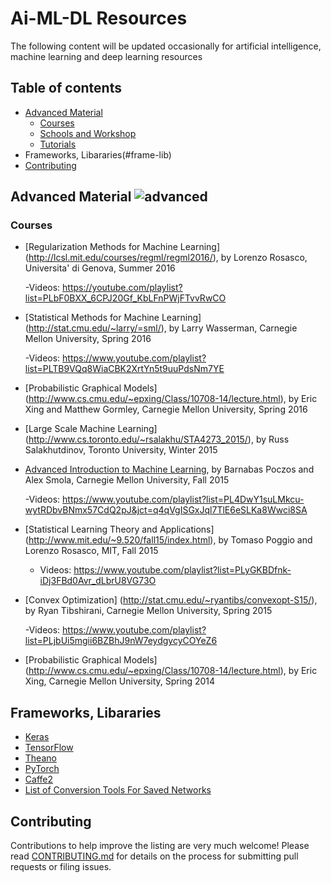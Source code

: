 # Ai-ML-DL Resources

The following content will be updated occasionally for artificial intelligence, machine learning and deep learning resources

## Table of contents
- [Advanced Material](#advanced-material)
   - [Courses](#courses)
   - [Schools and Workshop](#schools-workshops)
   - [Tutorials](#tutorials)
- Frameworks, Libararies(#frame-lib)
- [Contributing](#contributing)

## Advanced Material ![advanced](https://img.shields.io/badge/subject-advanced-blue.svg)
### Courses

- [Regularization Methods for Machine Learning] (http://lcsl.mit.edu/courses/regml/regml2016/), by Lorenzo Rosasco, Universita' di Genova, Summer 2016

    -Videos: https://youtube.com/playlist?list=PLbF0BXX_6CPJ20Gf_KbLFnPWjFTvvRwCO

- [Statistical Methods for Machine Learning] (http://stat.cmu.edu/~larry/=sml/), by Larry Wasserman, Carnegie Mellon University, Spring 2016

    -Videos: https://www.youtube.com/playlist?list=PLTB9VQq8WiaCBK2XrtYn5t9uuPdsNm7YE

- [Probabilistic Graphical Models] (http://www.cs.cmu.edu/~epxing/Class/10708-14/lecture.html), by Eric Xing and Matthew Gormley, Carnegie Mellon University, Spring 2016

- [Large Scale Machine Learning] (http://www.cs.toronto.edu/~rsalakhu/STA4273_2015/), by Russ Salakhutdinov, Toronto University, Winter 2015

- [Advanced Introduction to Machine Learning](http://www.cs.cmu.edu/~bapoczos/Classes/ML10715_2015Fall/index.html), by Barnabas Poczos and Alex Smola, Carnegie Mellon University, Fall 2015
   
    -Videos: https://www.youtube.com/playlist?list=PL4DwY1suLMkcu-wytRDbvBNmx57CdQ2pJ&jct=q4qVgISGxJql7TlE6eSLKa8Wwci8SA

- [Statistical Learning Theory and Applications] (http://www.mit.edu/~9.520/fall15/index.html), by Tomaso Poggio and Lorenzo Rosasco, MIT, Fall 2015

    - Videos: https://www.youtube.com/playlist?list=PLyGKBDfnk-iDj3FBd0Avr_dLbrU8VG73O

- [Convex Optimization] (http://stat.cmu.edu/~ryantibs/convexopt-S15/), by Ryan Tibshirani, Carnegie Mellon University, Spring 2015

    -Videos: https://www.youtube.com/playlist?list=PLjbUi5mgii6BZBhJ9nW7eydgycyCOYeZ6

- [Probabilistic Graphical Models] (http://www.cs.cmu.edu/~epxing/Class/10708-14/lecture.html), by Eric Xing, Carnegie Mellon University, Spring 2014





## Frameworks, Libararies

- [Keras](https://keras.io/)
- [TensorFlow](https://www.tensorflow.org/)
- [Theano](http://deeplearning.net/software/theano/)
- [PyTorch](http://pytorch.org/)
- [Caffe2](https://caffe2.ai/)
- [List of Conversion Tools For Saved Networks](https://github.com/ysh329/deep-learning-model-convertor)

## Contributing

Contributions to help improve the listing are very much welcome! Please read [CONTRIBUTING.md](https://github.com/matthewfeickert/HEP-ML-Resources/blob/master/CONTRIBUTING.md) for details on the process for submitting pull requests or filing issues.


